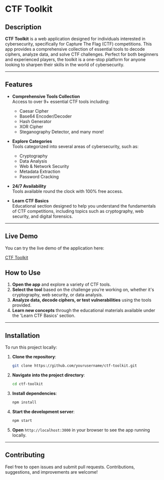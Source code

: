 # CTF Toolkit

## Description
**CTF Toolkit** is a web application designed for individuals interested in cybersecurity, specifically for Capture The Flag (CTF) competitions. This app provides a comprehensive collection of essential tools to decode ciphers, analyze data, and solve CTF challenges. Perfect for both beginners and experienced players, the toolkit is a one-stop platform for anyone looking to sharpen their skills in the world of cybersecurity.

---

## Features

- **Comprehensive Tools Collection**  
  Access to over 9+ essential CTF tools including:
  - Caesar Cipher
  - Base64 Encoder/Decoder
  - Hash Generator
  - XOR Cipher
  - Steganography Detector, and many more!

- **Explore Categories**  
  Tools categorized into several areas of cybersecurity, such as:
  - Cryptography
  - Data Analysis
  - Web & Network Security
  - Metadata Extraction
  - Password Cracking

- **24/7 Availability**  
  Tools available round the clock with 100% free access.

- **Learn CTF Basics**  
  Educational section designed to help you understand the fundamentals of CTF competitions, including topics such as cryptography, web security, and digital forensics.

---

## Live Demo

You can try the live demo of the application here:

[CTF Toolkit](https://code-crack-lab.lovable.app/)

## How to Use

1. **Open the app** and explore a variety of CTF tools.
2. **Select the tool** based on the challenge you’re working on, whether it's cryptography, web security, or data analysis.
3. **Analyze data, decode ciphers, or test vulnerabilities** using the tools provided.
4. **Learn new concepts** through the educational materials available under the 'Learn CTF Basics' section.

---

## Installation

To run this project locally:

1. **Clone the repository**:
    ```bash
    git clone https://github.com/yourusername/ctf-toolkit.git
    ```

2. **Navigate into the project directory**:
    ```bash
    cd ctf-toolkit
    ```

3. **Install dependencies**:
    ```bash
    npm install
    ```

4. **Start the development server**:
    ```bash
    npm start
    ```

5. **Open** `http://localhost:3000` in your browser to see the app running locally.

---

## Contributing

Feel free to open issues and submit pull requests. Contributions, suggestions, and improvements are welcome!
